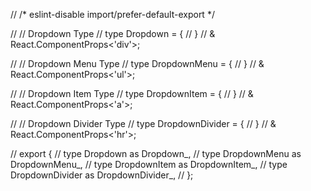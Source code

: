 // /* eslint-disable import/prefer-default-export */

// // Dropdown Type
// type Dropdown = {
// }
// & React.ComponentProps<'div'>;

// // Dropdown Menu Type
// type DropdownMenu = {
// }
// & React.ComponentProps<'ul'>;

// // Dropdown Item Type
// type DropdownItem = {
// }
// & React.ComponentProps<'a'>;

// // Dropdown Divider Type
// type DropdownDivider = {
// }
// & React.ComponentProps<'hr'>;

// export {
//   type Dropdown as Dropdown_,
//   type DropdownMenu as DropdownMenu_,
//   type DropdownItem as DropdownItem_,
//   type DropdownDivider as DropdownDivider_,
// };
